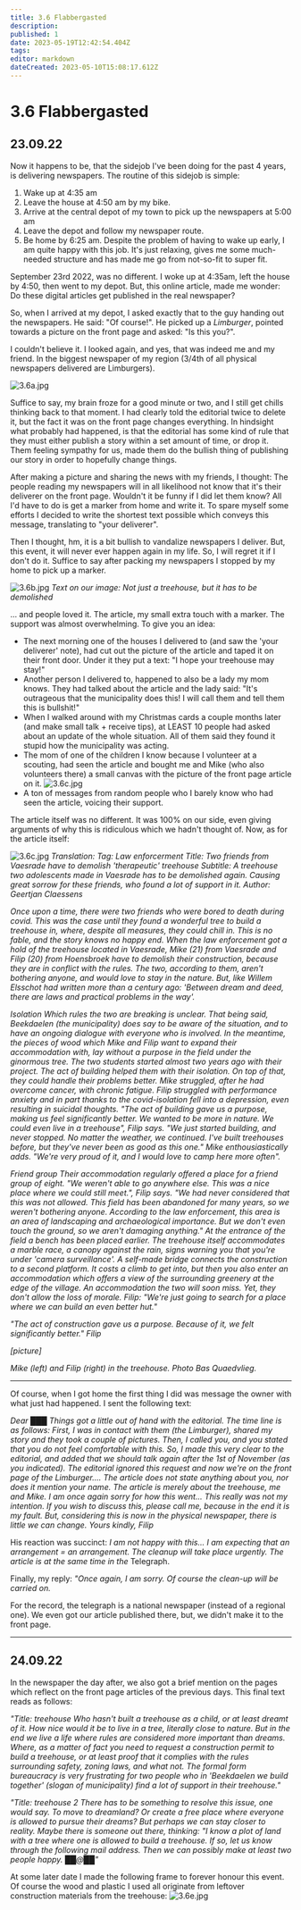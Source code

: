 ```yaml
---
title: 3.6 Flabbergasted
description: 
published: 1
date: 2023-05-19T12:42:54.404Z
tags: 
editor: markdown
dateCreated: 2023-05-10T15:08:17.612Z
---
```


# 3.6 Flabbergasted

## 23.09.22

Now it happens to be, that the sidejob I've been doing for the past 4 years, is delivering newspapers. The routine of this sidejob is simple:
1. Wake up at 4:35 am
2. Leave the house at 4:50 am by my bike.
3. Arrive at the central depot of my town to pick up the newspapers at 5:00 am
4. Leave the depot and follow my newspaper route.
5. Be home by 6:25 am.
Despite the problem of having to wake up early, I am quite happy with this job. It's just relaxing, gives me some much-needed structure and has made me go from not-so-fit to super fit.

September 23rd 2022, was no different. I woke up at 4:35am, left the house by 4:50, then went to my depot. But, this online article, made me wonder: Do these digital articles get published in the real newspaper?

So, when I arrived at my depot, I asked exactly that to the guy handing out the newspapers. He said: "Of course!". He picked up a *Limburger*, pointed towards a picture on the front page and asked: "Is this you?".

I couldn't believe it. I looked again, and yes, that was indeed me and my friend. In the biggest newspaper of my region (3/4th of all physical newspapers delivered are Limburgers).

![3.6a.jpg](/treehouse_story/3.6a.jpg)	

Suffice to say, my brain froze for a good minute or two, and I still get chills thinking back to that moment. I had clearly told the editorial twice to delete it, but the fact it was on the front page changes everything. In hindsight what probably had happened, is that the editorial has some kind of rule that they must either publish a story within a set amount of time, or drop it. Them feeling sympathy for us, made them do the bullish thing of publishing our story in order to hopefully change things.

After making a picture and sharing the news with my friends, I thought: The people reading my newspapers will in all likelihood not know that it's their deliverer on the front page. Wouldn't it be funny if I did let them know? All I'd have to do is get a marker from home and write it. To spare myself some efforts I decided to write the shortest text possible which conveys this message, translating to "your deliverer".

Then I thought, hm, it is a bit bullish to vandalize newspapers I deliver. But, this event, it will never ever happen again in my life. So, I will regret it if I don't do it. Suffice to say after packing my newspapers I stopped by my home to pick up a marker.

![3.6b.jpg](/treehouse_story/3.6b.jpg)
*Text on our image: Not just a treehouse, but it has to be demolished*

... and people loved it. The article, my small extra touch with a marker. The support was almost overwhelming. To give you an idea:
- The next morning one of the houses I delivered to (and saw the 'your deliverer' note), had cut out the picture of the article and taped it on their front door. Under it they put a text: "I hope your treehouse may stay!"
- Another person I delivered to, happened to also be a lady my mom knows. They had talked about the article and the lady said: "It's outrageous that the municipality does this! I will call them and tell them this is bullshit!"
- When I walked around with my Christmas cards a couple months later (and make small talk + receive tips), at LEAST 10 people had asked about an update of the whole situation. All of them said they found it stupid how the municipality was acting.
- The mom of one of the children I know because I volunteer at a scouting, had seen the article and bought me and Mike (who also volunteers there) a small canvas with the picture of the front page article on it.
![3.6c.jpg](/treehouse_story/3.6c.jpg)
- A ton of messages from random people who I barely know who had seen the article, voicing their support.

The article itself was no different. It was 100% on our side, even giving arguments of why this is ridiculous which we hadn't thought of. Now, as for the article itself:


![3.6c.jpg](/treehouse_story/3.6d.jpg)
*Translation: 
Tag: Law enforcerment
Title: Two friends from Vaesrade have to demolish 'therapeutic' treehouse
Subtitle: A treehouse two adolescents made in Vaesrade has to be demolished again. Causing great sorrow for these friends, who found a lot of support in it.
Author: Geertjan Claessens*

*Once upon a time, there were two friends who were bored to death during covid. This was the case until they found a wonderful tree to build a treehouse in, where, despite all measures, they could chill in.
This is no fable, and the story knows no happy end. When the law enforcement got a hold of the treehouse located in Vaesrade, Mike (21) from Vaesrade and Filip (20) from Hoensbroek have to demolish their construction, because they are in conflict with the rules. The two, according to them, aren't bothering anyone, and would love to stay in the nature. But, like Willem Elsschot had written more than a century ago: 'Between dream and deed, there are laws and practical problems in the way'.*

*Isolation
Which rules the two are breaking is unclear. That being said, Beekdaelen (the municipality) does say to be aware of the situation, and to have an ongoing dialogue with everyone who is involved. In the meantime, the pieces of wood which Mike and Filip want to expand their accommodation with, lay without a purpose in the field under the ginormous tree.
The two students started almost two years ago with their project. The act of building helped them with their isolation. On top of that, they could handle their problems better. Mike struggled, after he had overcome cancer, with chronic fatigue. Filip struggled with performance anxiety and in part thanks to the covid-isolation fell into a depression, even resulting in suicidal thoughts. "The act of building gave us a purpose, making us feel significantly better. We wanted to be more in nature. We could even live in a treehouse", Filip says. "We just started building, and never stopped. No matter the weather, we continued. I've built treehouses before, but they've never been as good as this one." Mike enthousiastically adds. "We're very proud of it, and I would love to camp here more often".*

*Friend group
Their accommodation regularly offered a place for a friend group of eight. "We weren't able to go anywhere else. This was a nice place where we could still meet.", Filip says. "We had never considered that this was not allowed. This field has been abandoned for many years, so we weren't bothering anyone. According to the law enforcement, this area is an area of landscaping and archaeological importance. But we don't even touch the ground, so we aren't damaging anything."
At the entrance of the field a bench has been placed earlier. The treehouse itself accommodates a marble race, a canopy against the rain, signs warning you that you're under 'camera surveillance'. A self-made bridge connects the construction to a second platform. It costs a climb to get into, but then you also enter an accommodation which offers a view of the surrounding greenery at the edge of the village. An accommodation the two will soon miss. Yet, they don't allow the loss of morale. Filip: "We're just going to search for a place where we can build an even better hut."*

*"The act of construction gave us a purpose. Because of it, we felt significantly better." Filip*

*[picture]*

*Mike (left) and Filip (right) in the treehouse. Photo Bas Quaedvlieg.*

---

Of course, when I got home the first thing I did was message the owner with what just had happened. I sent the following text:

*Dear ███
Things got a little out of hand with the editorial. The time line is as follows:
First, I was in contact with them (the *Limburger*), shared my story and they took a couple of pictures.
Then, I called you, and you stated that you do not feel comfortable with this.
So, I made this very clear to the editorial, and added that we should talk again after the 1st of November (as you indicated).
The editorial ignored this request and now we're on the front page of the Limburger....
The article does not state anything about you, nor does it mention your name. The article is merely about the treehouse, me and Mike.
I am once again sorry for how this went... This really was not my intention.
If you wish to discuss this, please call me, because in the end it is my fault.
But, considering this is now in the physical newspaper, there is little we can change.
Yours kindly,
Filip*

His reaction was succinct:
*I am not happy with this... I am expecting that an arrangement = an arrangement. The cleanup will take place urgently.
The article is at the same time in the* Telegraph.

Finally, my reply:
*"Once again, I am sorry. Of course the clean-up will be carried on.*

For the record, the telegraph is a national newspaper (instead of a regional one). We even got our article published there, but, we didn't make it to the front page.

---

## 24.09.22

In the newspaper the day after, we also got a brief mention on the pages which reflect on the front page articles of the previous days. This final text reads as follows:

*"Title: treehouse
Who hasn't built a treehouse as a child, or at least dreamt of it. How nice would it be to live in a tree, literally close to nature. But in the end we live a life where rules are considered more important than dreams. Where, as a matter of fact you need to request a construction permit to build a treehouse, or at least proof that it complies with the rules surrounding safety, zoning laws, and what not. The formal form bureaucracy is very frustrating for two people who in 'Beekdaelen we build together' (slogan of municipality) find a lot of support in their treehouse."*

*"Title: treehouse 2
There has to be something to resolve this issue, one would say. To move to dreamland? Or create a free place where everyone is allowed to pursue their dreams? But perhaps we can stay closer to reality. Maybe there is someone out there, thinking: "I know a plot of land with a tree where one is allowed to build a treehouse. If so, let us know through the following mail address. Then we can possibly make at least two people happy. ██@██"*

At some later date I made the following frame to forever honour this event. Of course the wood and plastic I used all originate from leftover construction materials from the treehouse:
![3.6e.jpg](/treehouse_story/3.6e.jpg)